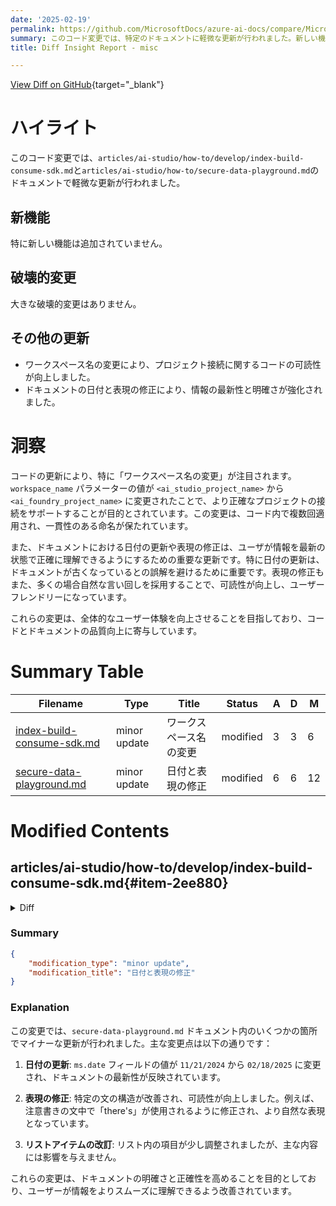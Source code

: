 ```yaml
---
date: '2025-02-19'
permalink: https://github.com/MicrosoftDocs/azure-ai-docs/compare/MicrosoftDocs:17e9068...MicrosoftDocs:f9aa01e
summary: このコード変更では、特定のドキュメントに軽微な更新が行われました。新しい機能は追加されておらず、大きな破壊的変更もありません。変更点としては、ワークスペース名の変更によるコードの可読性向上と、ドキュメントの日付および表現の修正が挙げられます。特に、ワークスペース名の変更はプロジェクト接続の正確性を高め、一貫性を保つことを目的としています。また、情報の最新性を保つための重要な更新が行われており、全体的なユーザー体験の向上が期待されています。
title: Diff Insight Report - misc

---
```


[View Diff on GitHub](https://github.com/MicrosoftDocs/azure-ai-docs/compare/MicrosoftDocs:17e9068...MicrosoftDocs:f9aa01e){target="_blank"}

# ハイライト
このコード変更では、`articles/ai-studio/how-to/develop/index-build-consume-sdk.md`と`articles/ai-studio/how-to/secure-data-playground.md`のドキュメントで軽微な更新が行われました。

## 新機能
特に新しい機能は追加されていません。

## 破壊的変更
大きな破壊的変更はありません。

## その他の更新
- ワークスペース名の変更により、プロジェクト接続に関するコードの可読性が向上しました。
- ドキュメントの日付と表現の修正により、情報の最新性と明確さが強化されました。

# 洞察
コードの更新により、特に「ワークスペース名の変更」が注目されます。`workspace_name` パラメーターの値が `<ai_studio_project_name>` から `<ai_foundry_project_name>` に変更されたことで、より正確なプロジェクトの接続をサポートすることが目的とされています。この変更は、コード内で複数回適用され、一貫性のある命名が保たれています。

また、ドキュメントにおける日付の更新や表現の修正は、ユーザが情報を最新の状態で正確に理解できるようにするための重要な更新です。特に日付の更新は、ドキュメントが古くなっているとの誤解を避けるために重要です。表現の修正もまた、多くの場合自然な言い回しを採用することで、可読性が向上し、ユーザーフレンドリーになっています。

これらの変更は、全体的なユーザー体験を向上させることを目指しており、コードとドキュメントの品質向上に寄与しています。

# Summary Table
|  Filename  | Type |    Title    | Status | A  | D  | M  |
|------------|------|-------------|--------|----|----|----|
| [index-build-consume-sdk.md](#item-2ee880) | minor update | ワークスペース名の変更 | modified | 3 | 3 | 6 | 
| [secure-data-playground.md](#item-b7fa5e) | minor update | 日付と表現の修正 | modified | 6 | 6 | 12 | 


# Modified Contents
## articles/ai-studio/how-to/develop/index-build-consume-sdk.md{#item-2ee880}

<details>
<summary>Diff</summary>
````diff
@@ -98,7 +98,7 @@ from promptflow.rag.config import ConnectionConfig
 my_connection_config=ConnectionConfig(
     subscription_id="<subscription_id>",
     resource_group_name="<resource_group_name>",
-    workspace_name="<ai_studio_project_name>",
+    workspace_name="<ai_foundry_project_name>",
     connection_name="<serverless_connection_name>"
     )
 ```
@@ -157,7 +157,7 @@ client=MLClient(
     DefaultAzureCredential(), 
     subscription_id="<subscription_id>",
     resource_group_name="<resource_group_name>",
-    workspace_name="<ai_studio_project_name>"
+    workspace_name="<ai_foundry_project_name>"
     )
 ```
 The `subscription`, `resource_group` and `workspace` in the above code refers to the project you want to connect to.
@@ -210,7 +210,7 @@ client=MLClient(
     DefaultAzureCredential(), 
     subscription_id="<subscription_id>",
     resource_group_name="<resource_group_name>",
-    workspace_name="<ai_studio_project_name>"
+    workspace_name="<ai_foundry_project_name>"
     )
 ```
 
````
</details>

### Summary

```json
{
    "modification_type": "minor update",
    "modification_title": "ワークスペース名の変更"
}
```

### Explanation
この変更では、コード内の `workspace_name` パラメーターの値が `<ai_studio_project_name>` から `<ai_foundry_project_name>` に更新されました。この変更により、接続するプロジェクトの名前がより適切に反映されるようになっています。具体的には、以下の3つの箇所で同様の変更が行われました：

1. `my_connection_config` の設定部分
2. `client` の初期化部分（2回）

全体として、このマイナーな更新は、コードの可読性と明確さを高め、誤解を避けるために重要です。ユーザーが正しいプロジェクトに接続できるようになることを目的としています。

## articles/ai-studio/how-to/secure-data-playground.md{#item-b7fa5e}

<details>
<summary>Diff</summary>
````diff
@@ -5,7 +5,7 @@ description: Learn how to securely use the Azure AI Foundry portal playground ch
 manager: scottpolly
 ms.service: azure-ai-foundry
 ms.topic: how-to
-ms.date: 11/21/2024
+ms.date: 02/18/2025
 ms.reviewer: meerakurup 
 ms.author: larryfr
 author: Blackmist
@@ -18,7 +18,7 @@ zone_pivot_groups: azure-ai-studio-sdk-cli
 Use this article to learn how to securely use Azure AI Foundry's playground chat on your data. The following sections provide our recommended configuration to protect your data and resources by using Microsoft Entra ID role-based access control, a managed network, and private endpoints. We recommend disabling public network access for Azure OpenAI resources, Azure AI Search resources, and storage accounts. Using selected networks with IP rules isn't supported because the services' IP addresses are dynamic.
 
 > [!NOTE]
-> Azure AI Foundry's managed virtual network settings apply only to Azure AI Foundry's managed compute resources, not platform as a service (PaaS) services like Azure OpenAI or Azure AI Search. When using PaaS services, there is no data exfiltration risk because the services are managed by Microsoft.
+> Azure AI Foundry's managed virtual network settings apply only to Azure AI Foundry's managed compute resources, not platform as a service (PaaS) services like Azure OpenAI or Azure AI Search. When using PaaS services, there's no data exfiltration risk because the services are managed by Microsoft.
 
 The following table summarizes the changes made in this article:
 
@@ -51,7 +51,7 @@ If you have an __existing Azure AI Foundry hub__ that isn't configured to use a
 
     :::image type="content" source="../media/how-to/secure-playground-on-your-data/hub-public-access-disable.png" alt-text="Screenshot of Azure AI Foundry hub settings with public access disabled.":::
 
-1. Select select __Workspace managed outbound access__ and then select either the __Allow Internet Outbound__ or __Allow Only Approved Outbound__ network isolation mode. Select __Save__ to apply the changes.
+1. Select __Workspace managed outbound access__ and then select either the __Allow Internet Outbound__ or __Allow Only Approved Outbound__ network isolation mode. Select __Save__ to apply the changes.
 
     :::image type="content" source="../media/how-to/secure-playground-on-your-data/select-network-isolation-configuration.png" alt-text="Screenshot of the Azure AI Foundry hub settings with allow internet outbound selected.":::
 
@@ -96,7 +96,7 @@ You might want to consider using an Azure AI Search index when you either want t
 To use an existing index, it must have at least one searchable field. Ensure at least one valid vector column is mapped when using vector search. 
 
 > [!IMPORTANT]
-> The information in this section is only applicable for securing the Azure AI Search resource for use with Azure AI Foundry. If you're using Azure AI Search for other purposes, you might need to configure additional settings. For related information on configuring Azure AI Search, visit the following articles:
+> The information in this section is only applicable for securing the Azure AI Search resource for use with Azure AI Foundry. If you're using Azure AI Search for other purposes, you might need to configure other settings. For related information on configuring Azure AI Search, visit the following articles:
 >
 > - [Configure network access and firewall rules](../../search/service-configure-firewall.md)
 > - [Enable or disable role-based access control](/azure/search/search-security-enable-roles)
@@ -187,14 +187,14 @@ For more information on assigning roles, see [Tutorial: Grant a user access to r
 | Azure AI Search | Search Index Data Reader | Azure AI services/OpenAI | Inference service queries the data from the index. Only used for inference scenarios. |
 | Azure AI Search | Search Service Contributor | Azure AI services/OpenAI | Read-write access to object definitions (indexes, aliases, synonym maps, indexers, data sources, and skillsets). Inference service queries the index schema for auto fields mapping. Data ingestion service creates index, data sources, skill set, indexer, and queries the indexer status. |
 | Azure AI services/OpenAI | Cognitive Services Contributor | Azure AI Search | Allow Search to create, read, and update AI Services resource. |
-| Azure AI services/OpenAI | Cognitive Services OpenAI Contributor | Azure AI Search | Allow Search the ability to fine-tune, deploy and generate text |
+| Azure AI services/OpenAI | Cognitive Services OpenAI Contributor | Azure AI Search | Allow Search the ability to fine-tune, deploy, and generate text |
 | Azure Storage Account | Storage Blob Data Contributor | Azure AI Search | Reads blob and writes knowledge store. |
 | Azure Storage Account | Storage Blob Data Contributor | Azure AI services/OpenAI | Reads from the input container, and writes the preprocess result to the output container. |
 | Azure Blob Storage private endpoint | Reader | Azure AI Foundry project | For your Azure AI Foundry project with managed network enabled to access Blob storage in a network restricted environment |
 | Azure OpenAI Resource for chat model | Cognitive Services OpenAI User | Azure OpenAI resource for embedding model | [Optional] Required only if using two Azure OpenAI resources to communicate. |
 
 > [!NOTE]
-> The Cognitive Services OpenAI User role is only required if you are using two Azure OpenAI resources: one for your chat model and one for your embedding model. If this applies, enable Trusted Services AND ensure the Connection for your embedding model Azure OpenAI resource has EntraID enabled.  
+> The Cognitive Services OpenAI User role is only required if you're using two Azure OpenAI resources: one for your chat model and one for your embedding model. If this applies, enable Trusted Services AND ensure the Connection for your embedding model Azure OpenAI resource has EntraID enabled.  
 
 ### Assign roles to developers
 
````
</details>

### Summary

```json
{
    "modification_type": "minor update",
    "modification_title": "日付と表現の修正"
}
```

### Explanation
この変更では、`secure-data-playground.md` ドキュメント内のいくつかの箇所でマイナーな更新が行われました。主な変更点は以下の通りです：

1. **日付の更新**: `ms.date` フィールドの値が `11/21/2024` から `02/18/2025` に変更され、ドキュメントの最新性が反映されています。

2. **表現の修正**: 特定の文の構造が改善され、可読性が向上しました。例えば、注意書きの文中で「there's」が使用されるように修正され、より自然な表現となっています。

3. **リストアイテムの改訂**: リスト内の項目が少し調整されましたが、主な内容には影響を与えません。

これらの変更は、ドキュメントの明確さと正確性を高めることを目的としており、ユーザーが情報をよりスムーズに理解できるよう改善されています。


